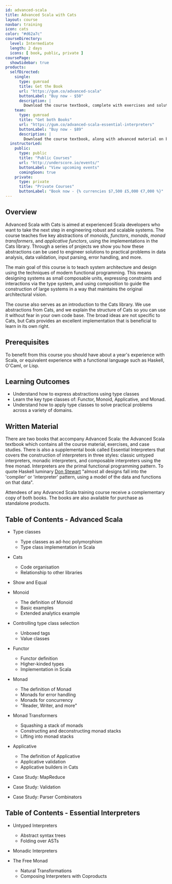 ```yaml
---
id: advanced-scala
title: Advanced Scala with Cats
layout: course
navbar: training
icon: cats
color: "#d62a7c"
courseDirectory:
  level: Intermediate
  length: 2 days
  icons: [ book, public, private ]
coursePage:
  showSidebar: true
products:
  selfDirected:
    single:
      type: gumroad
      title: Get the Book
      url: "https://gum.co/advanced-scala"
      buttonLabel: "Buy now - $50"
      description: |
        Download the course textbook, complete with exercises and solutions, in HTML, PDF, and ePub formats.
    team:
      type: gumroad
      title: "Get both Books"
      url: "https://gum.co/advanced-scala-essential-interpreters"
      buttonLabel: "Buy now - $89"
      description: |
        Download the course textbook, along with advanced material on building interpreters. Both texts come in HTML, PDF, and ePub formats.
  instructorLed:
    public:
      type: public
      title: "Public Courses"
      url: "http://underscore.io/events/"
      buttonLabel: "View upcoming events"
      comingSoon: true
    private:
      type: private
      title: "Private Courses"
      buttonLabel: "Book now - {% currencies $7,500 £5,000 €7,000 %}"
---
```


## Overview

Advanced Scala with Cats is aimed at experienced Scala developers who want to take the next step in engineering robust and scalable systems. The course teaches five key abstractions of *monoids*, *functors*, *monads*, *monad transformers*, and *applicative functors*, using the implementations in the Cats library. Through a series of projects we show you how these abstractions can be used to engineer solutions to practical problems in data analysis, data validation, input parsing, error handling, and more.

The main goal of this course is to teach system architecture and design using the techniques of modern functional programming. This means designing systems as small composable units, expressing constraints and interactions via the type system, and using composition to guide the construction of large systems in a way that maintains the original architectural vision.

The course also serves as an introduction to the Cats library. We use abstractions from Cats, and we explain the structure of Cats so you can use it without fear in your own code base. The broad ideas are not specific to Cats, but Cats provides an excellent implementation that is beneficial to learn in its own right.

## Prerequisites

To benefit from this course you should have about a year's experience with Scala, or equivalent experience with a functional language such as Haskell, O'Caml, or Lisp.

## Learning Outcomes

- Understand how to express abstractions using type classes
- Learn the key type classes of: Functor, Monoid, Applicative, and Monad.
- Understand how to apply type classes to solve practical problems across a variety of domains.

## Written Material

There are two books that accompany Advanced Scala: the Advanced Scala textbook which contains all the course material, exercises, and case studies. There is also a supplemental book called Essential Interpreters that covers the construction of interpreters in three styles: classic untyped interpreters, monadic interpreters, and composable interpreters using the free monad. Interpreters are *the* primal functional programming pattern. To quote Haskell luminary [Don Stewart](http://stackoverflow.com/questions/27852709/enterprise-patterns-with-functional-programming/27860072#27860072) "almost all designs fall into the 'compiler' or 'interpreter' pattern, using a model of the data and functions on that data".

Attendees of any Advanced Scala training course receive a complementary copy of both books. The books are also available for purchase as standalone products.

## Table of Contents - Advanced Scala

- Type classes
  - Type classes as ad-hoc polymorphism
  - Type class implementation in Scala

- Cats
  - Code organisation
  - Relationship to other libraries

- Show and Equal

- Monoid
  - The definition of Monoid
  - Basic examples
  - Extended analytics example

- Controlling type class selection
  - Unboxed tags
  - Value classes

- Functor
  - Functor definition
  - Higher-kinded types
  - Implementation in Scala

- Monad
  - The definition of Monad
  - Monads for error handling
  - Monads for concurrency
  - "Reader, Writer, and more"

- Monad Transformers
  - Squashing a stack of monads
  - Constructing and deconstructing monad stacks
  - Lifting into monad stacks

- Applicative
  - The definition of Applicative
  - Applicative validation
  - Applicative builders in Cats

- Case Study: MapReduce

- Case Study: Validation

- Case Study: Parser Combinators

## Table of Contents - Essential Interpreters

- Untyped Interpreters
  - Abstract syntax trees
  - Folding over ASTs

- Monadic Interpreters

- The Free Monad
  - Natural Transformations
  - Composing Interpreters with Coproducts

